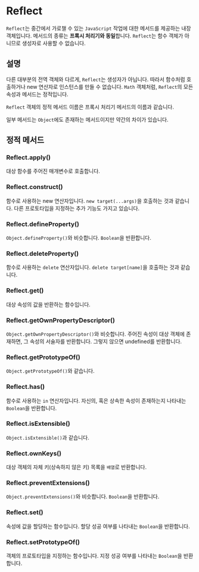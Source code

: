 # Reflect

`Reflect`는 중간에서 가로챌 수 있는 `JavaScript` 작업에 대한 메서드를 제공하는 내장 객체입니다. 메서드의 종류는 **프록시 처리기와 동일**합니다. `Reflect`는 함수 객체가 아니므로 생성자로 사용할 수 없습니다.

## 설명

다른 대부분의 전역 객체와 다르게, `Reflect`는 생성자가 아닙니다. 따라서 함수처럼 호출하거나 new 연산자로 인스턴스를 만들 수 없습니다. `Math` 객체처럼, `Reflect`의 모든 속성과 메서드는 정적입니다.

`Reflect` 객체의 정적 메서드 이름은 프록시 처리기 메서드의 이름과 같습니다.

일부 메서드는 `Object`에도 존재하는 메서드이지만 약간의 차이가 있습니다.

## 정적 메서드

### Reflect.apply()

대상 함수를 주어진 매개변수로 호출합니다.

### Reflect.construct()

함수로 사용하는 new 연산자입니다. `new target(...args)`을 호출하는 것과 같습니다. 다른 프로토타입을 지정하는 추가 기능도 가지고 있습니다.

### Reflect.defineProperty()

`Object.defineProperty()`와 비슷합니다. `Boolean`을 반환합니다.

### Reflect.deleteProperty()

함수로 사용하는 `delete` 연산자입니다. `delete target[name]`을 호출하는 것과 같습니다.

### Reflect.get()

대상 속성의 값을 반환하는 함수입니다.

### Reflect.getOwnPropertyDescriptor()

`Object.getOwnPropertyDescriptor()`와 비슷합니다. 주어진 속성이 대상 객체에 존재하면, 그 속성의 서술자를 반환합니다. 그렇지 않으면 undefined를 반환합니다.

### Reflect.getPrototypeOf()

`Object.getPrototypeOf()`와 같습니다.

### Reflect.has()

함수로 사용하는 `in` 연산자입니다. 자신의, 혹은 상속한 속성이 존재하는지 나타내는 `Boolean`을 반환합니다.

### Reflect.isExtensible()

`Object.isExtensible()`과 같습니다.

### Reflect.ownKeys()

대상 객체의 자체 키(상속하지 않은 키) 목록을 `배열`로 반환합니다.

### Reflect.preventExtensions()

`Object.preventExtensions()`와 비슷합니다. `Boolean`을 반환합니다.

### Reflect.set()

속성에 값을 할당하는 함수입니다. 할당 성공 여부를 나타내는 `Boolean`을 반환합니다.

### Reflect.setPrototypeOf()

객체의 프로토타입을 지정하는 함수입니다. 지정 성공 여부를 나타내는 `Boolean`을 반환합니다.
